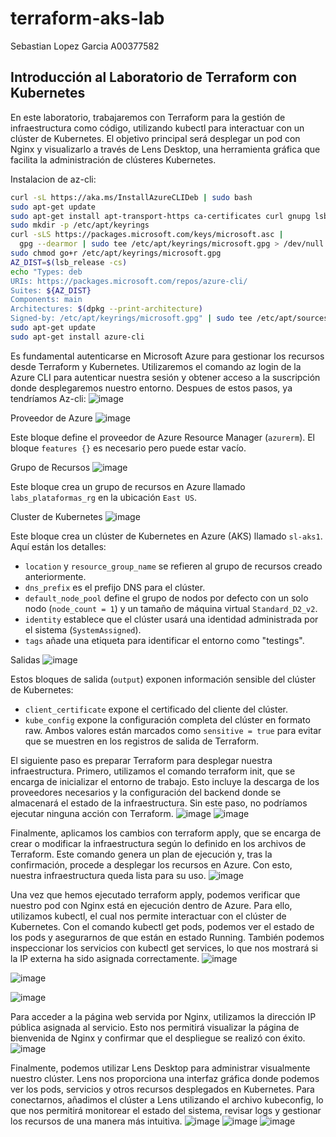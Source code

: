 # terraform-aks-lab


Sebastian Lopez Garcia A00377582

## Introducción al Laboratorio de Terraform con Kubernetes
En este laboratorio, trabajaremos con Terraform para la gestión de infraestructura como código, utilizando kubectl para interactuar con un clúster de Kubernetes. El objetivo principal será desplegar un pod con Nginx y visualizarlo a través de Lens Desktop, una herramienta gráfica que facilita la administración de clústeres Kubernetes.

Instalacion de az-cli:

```bash
curl -sL https://aka.ms/InstallAzureCLIDeb | sudo bash
sudo apt-get update
sudo apt-get install apt-transport-https ca-certificates curl gnupg lsb-release
sudo mkdir -p /etc/apt/keyrings
curl -sLS https://packages.microsoft.com/keys/microsoft.asc |
  gpg --dearmor | sudo tee /etc/apt/keyrings/microsoft.gpg > /dev/null
sudo chmod go+r /etc/apt/keyrings/microsoft.gpg
AZ_DIST=$(lsb_release -cs)
echo "Types: deb
URIs: https://packages.microsoft.com/repos/azure-cli/
Suites: ${AZ_DIST}
Components: main
Architectures: $(dpkg --print-architecture)
Signed-by: /etc/apt/keyrings/microsoft.gpg" | sudo tee /etc/apt/sources.list.d/azure-cli.sources
sudo apt-get update
sudo apt-get install azure-cli
```







Es fundamental autenticarse en Microsoft Azure para gestionar los recursos desde Terraform y Kubernetes. Utilizaremos el comando az login de la Azure CLI para autenticar nuestra sesión y obtener acceso a la suscripción donde desplegaremos nuestro entorno.
Despues de estos pasos, ya tendríamos Az-cli:
![image](https://github.com/user-attachments/assets/e206e8a1-da9c-4a81-9fa7-3ce09443a14a)

 

Proveedor de Azure
![image](https://github.com/user-attachments/assets/4be203d6-93d5-4a6d-b02b-55bcaab4276a)

 
Este bloque define el proveedor de Azure Resource Manager (`azurerm`). El bloque `features {}` es necesario pero puede estar vacío.

Grupo de Recursos
![image](https://github.com/user-attachments/assets/71ebc447-3910-47e3-8b7b-43cc592a9fbd)

 
Este bloque crea un grupo de recursos en Azure llamado `labs_plataformas_rg` en la ubicación `East US`.

Cluster de Kubernetes
 ![image](https://github.com/user-attachments/assets/0aea67a1-5d1c-4b33-b56e-ac6bf5048934)

Este bloque crea un clúster de Kubernetes en Azure (AKS) llamado `sl-aks1`. Aquí están los detalles:
- `location` y `resource_group_name` se refieren al grupo de recursos creado anteriormente.
- `dns_prefix` es el prefijo DNS para el clúster.
- `default_node_pool` define el grupo de nodos por defecto con un solo nodo (`node_count = 1`) y un tamaño de máquina virtual `Standard_D2_v2`.
- `identity` establece que el clúster usará una identidad administrada por el sistema (`SystemAssigned`).
- `tags` añade una etiqueta para identificar el entorno como "testings".

Salidas
![image](https://github.com/user-attachments/assets/aec8bf28-c239-44b8-8d20-8beee3e99d4b)

 Estos bloques de salida (`output`) exponen información sensible del clúster de Kubernetes:
- `client_certificate` expone el certificado del cliente del clúster.
- `kube_config` expone la configuración completa del clúster en formato raw.
Ambos valores están marcados como `sensitive = true` para evitar que se muestren en los registros de salida de Terraform.

El siguiente paso es preparar Terraform para desplegar nuestra infraestructura. Primero, utilizamos el comando terraform init, que se encarga de inicializar el entorno de trabajo. Esto incluye la descarga de los proveedores necesarios y la configuración del backend donde se almacenará el estado de la infraestructura. Sin este paso, no podríamos ejecutar ninguna acción con Terraform.
![image](https://github.com/user-attachments/assets/8cc04efe-e334-489e-9a94-e67bb81d2c0e)
![image](https://github.com/user-attachments/assets/99faa70a-c4b2-466a-84e7-319f4c982aff)

 
 
Finalmente, aplicamos los cambios con terraform apply, que se encarga de crear o modificar la infraestructura según lo definido en los archivos de Terraform. Este comando genera un plan de ejecución y, tras la confirmación, procede a desplegar los recursos en Azure. Con esto, nuestra infraestructura queda lista para su uso.
![image](https://github.com/user-attachments/assets/303b6c23-733d-470f-b4db-af7810570845)

 


Una vez que hemos ejecutado terraform apply, podemos verificar que nuestro pod con Nginx está en ejecución dentro de Azure. Para ello, utilizamos kubectl, el cual nos permite interactuar con el clúster de Kubernetes. Con el comando kubectl get pods, podemos ver el estado de los pods y asegurarnos de que están en estado Running. También podemos inspeccionar los servicios con kubectl get services, lo que nos mostrará si la IP externa ha sido asignada correctamente.
 ![image](https://github.com/user-attachments/assets/158f89c5-19cc-4f1b-b4a6-62c932aa54fe)

 ![image](https://github.com/user-attachments/assets/d6b63499-1cd6-4267-ba98-84f1491cf487)

 ![image](https://github.com/user-attachments/assets/db8aa242-117e-4bed-9890-b452faf97ede)

Para acceder a la página web servida por Nginx, utilizamos la dirección IP pública asignada al servicio. Esto nos permitirá visualizar la página de bienvenida de Nginx y confirmar que el despliegue se realizó con éxito. 
![image](https://github.com/user-attachments/assets/a9618fa0-44cf-456c-822e-64966e6fa838)




Finalmente, podemos utilizar Lens Desktop para administrar visualmente nuestro clúster. Lens nos proporciona una interfaz gráfica donde podemos ver los pods, servicios y otros recursos desplegados en Kubernetes. Para conectarnos, añadimos el clúster a Lens utilizando el archivo kubeconfig, lo que nos permitirá monitorear el estado del sistema, revisar logs y gestionar los recursos de una manera más intuitiva.
![image](https://github.com/user-attachments/assets/16ec728e-6652-4a34-98be-6aa54ccc2684)
![image](https://github.com/user-attachments/assets/d9cc8663-ad83-444e-b29b-d7b58fd65ec5)
![image](https://github.com/user-attachments/assets/18a8b3ae-5c1a-4ee9-b940-2a35df739145)

 
